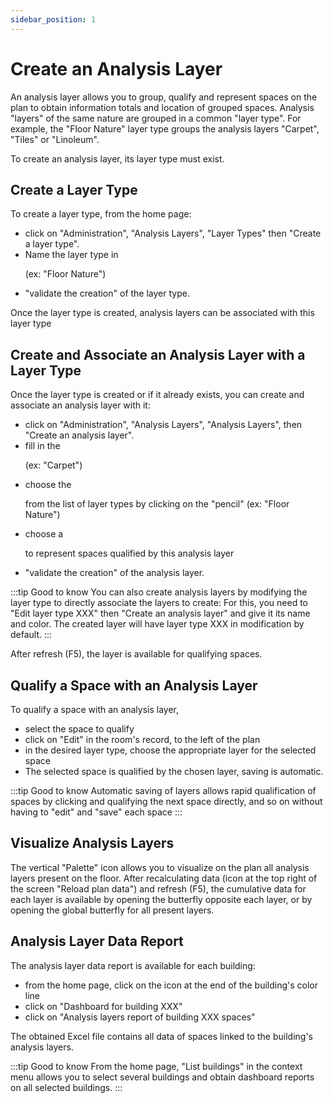```yaml
---
sidebar_position: 1
---
```

# Create an Analysis Layer

An analysis layer allows you to group, qualify and represent spaces on the plan to obtain information totals and location of grouped spaces.
Analysis "layers" of the same nature are grouped in a common "layer type".
For example, the "Floor Nature" layer type groups the analysis layers "Carpet", "Tiles" or "Linoleum".

To create an analysis layer, its layer type must exist.

<Youtube code="G3d1bubX8FU"/>

## Create a Layer Type

To create a layer type, from the home page:

-   click on "Administration", "Analysis Layers", "Layer Types" then "Create a layer type".
-   Name the layer type in <P code="dimensionType:name" /> (ex: "Floor Nature")
-   "validate the creation" of the layer type.

Once the layer type is created, analysis layers can be associated with this layer type

## Create and Associate an Analysis Layer with a Layer Type

Once the layer type is created or if it already exists, you can create and associate an analysis layer with it:

-   click on "Administration", "Analysis Layers", "Analysis Layers", then "Create an analysis layer".
-   fill in the <P code="dimension:name" /> (ex: "Carpet")
-   choose the <P code="dimension:dimensionType" /> from the list of layer types by clicking on the "pencil" (ex: "Floor Nature")
-   choose a <P code="dimension:color" /> to represent spaces qualified by this analysis layer
-   "validate the creation" of the analysis layer.

:::tip Good to know
You can also create analysis layers by modifying the layer type to directly associate the layers to create: For this, you need to "Edit layer type XXX" then "Create an analysis layer" and give it its name and color. The created layer will have layer type XXX in modification by default.
:::

After refresh (F5), the layer is available for qualifying spaces.

## Qualify a Space with an Analysis Layer

To qualify a space with an analysis layer,

-   select the space to qualify
-   click on "Edit" in the room's record, to the left of the plan
-   in the desired layer type, choose the appropriate layer for the selected space
-   The selected space is qualified by the chosen layer, saving is automatic.

:::tip Good to know
Automatic saving of layers allows rapid qualification of spaces by clicking and qualifying the next space directly, and so on without having to "edit" and "save" each space
:::

## Visualize Analysis Layers

The vertical "Palette" icon allows you to visualize on the plan all analysis layers present on the floor.
After recalculating data (icon at the top right of the screen "Reload plan data") and refresh (F5), the cumulative data for each layer is available by opening the butterfly opposite each layer, or by opening the global butterfly for all present layers.

## Analysis Layer Data Report

The analysis layer data report is available for each building:
-   from the home page, click on the icon at the end of the building's color line
-   click on "Dashboard for building XXX"
-   click on "Analysis layers report of building XXX spaces"

The obtained Excel file contains all data of spaces linked to the building's analysis layers.


:::tip Good to know
From the home page, "List buildings" in the context menu allows you to select several buildings and obtain dashboard reports on all selected buildings.
:::
